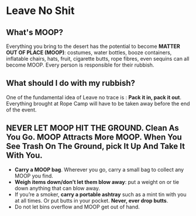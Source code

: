 # Leave No Shit

## What's MOOP?

Everything you bring to the desert has the potential to become **MATTER OUT OF PLACE \(MOOP\)**: costumes, water bottles, booze containers, inflatable chairs, hats, fruit, cigarette butts, rope fibres, even sequins can all become MOOP. Every person is responsible for their rubbish.

## What should I do with my rubbish?

One of the fundamental idea of Leave no trace is : **Pack it in, pack it out**. Everything brought at Rope Camp will have to be taken away before the end of the event.

## NEVER LET MOOP HIT THE GROUND. Clean As You Go. MOOP Attracts More MOOP. When You See Trash On The Ground, pick It Up And Take It With You.

* **Carry a MOOP bag**. Wherever you go, carry a small bag to collect any MOOP you find. 
* **Weigh items down/don’t let them blow away**: put a weight on or tie down anything that can blow away.
* If you’re a smoker, **carry a portable ashtray** such as a mint tin with you at all times. Or put butts in your pocket. **Never, ever drop butts**.
* Do not let bins overflow and MOOP get out of hand.

